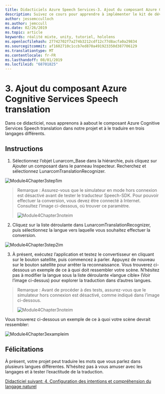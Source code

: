 ```yaml
---
title: Didacticiels Azure Speech Services-3. Ajout du composant Azure Cognitive Services Speech translation
description: Suivez ce cours pour apprendre à implémenter le kit de développement logiciel (SDK) Azure Speech dans une application de réalité mixte.
author: jessemcculloch
ms.author: jemccull
ms.date: 02/26/2019
ms.topic: article
keywords: réalité mixte, unity, tutoriel, hololens
ms.openlocfilehash: 27742702f7a274b3212cdf12c77d8acfa0a29834
ms.sourcegitcommit: af1602710c1ccb7ed870a491923350d387706129
ms.translationtype: MT
ms.contentlocale: fr-FR
ms.lasthandoff: 08/01/2019
ms.locfileid: "68701825"
---
```

# <a name="3-adding-the-azure-cognitive-services-speech-translation-component"></a>3. Ajout du composant Azure Cognitive Services Speech translation

Dans ce didacticiel, nous apprenons à aabout le composant Azure Cognitive Services Speech translation dans notre projet et à le traduire en trois langages différents. 

## <a name="instructions"></a>Instructions

1. Sélectionnez l’objet Lunarcom_Base dans la hiérarchie, puis cliquez sur Ajouter un composant dans le panneau Inspecteur. Recherchez et sélectionnez LunarcomTranslationRecognizer.

![Module4Chapter3step1im](images/module4chapter3step1im.PNG)

> Remarque : Assurez-vous que le simulateur en mode hors connexion est désactivé avant de tester le traducteur Speech-SDK. Pour pouvoir effectuer la conversion, vous devez être connecté à Internet. Consultez l’image ci-dessous, où trouver ce paramètre. 
>
> ![Module4Chapter3noteim](images/module4chapter3noteim.PNG)

2. Cliquez sur la liste déroulante dans LunarcomTranslationRecognizer, puis sélectionnez la langue vers laquelle vous souhaitez effectuer la conversion.

![Module4Chapter3step2im](images/module4chapter3step2im.PNG)

3. À présent, exécutez l’application et testez le convertisseur en cliquant sur le bouton satellite, puis commencez à parler. Appuyez de nouveau sur le bouton satellite pour arrêter la reconnaissance. Vous trouverez ci-dessous un exemple de ce à quoi doit ressembler votre scène. N’hésitez pas à modifier la langue sous la liste déroulante «langue cible» (Voir l’image ci-dessus) pour explorer la traduction dans d’autres langues.

> Remarque : Avant de procéder à des tests, assurez-vous que le simulateur hors connexion est désactivé, comme indiqué dans l’image ci-dessous.
>
> ![Module4Chapter3noteim](images/module4chapter3noteim.PNG)

Vous trouverez ci-dessous un exemple de ce à quoi votre scène devrait ressembler:

![Module4Chapter3exampleim](images/module4chapter3exampleim.PNG)

## <a name="congratulations"></a>Félicitations

À présent, votre projet peut traduire les mots que vous parlez dans plusieurs langues différentes. N’hésitez pas à vous amuser avec les langages et à tester l’exactitude de la traduction. 

[Didacticiel suivant: 4.  Configuration des intentions et compréhension du langage naturel](mrlearning-speechSDK-ch4.md)


